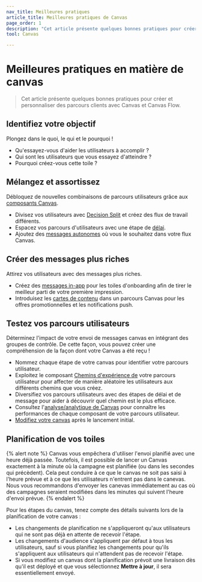 ```yaml
---
nav_title: Meilleures pratiques
article_title: Meilleures pratiques de Canvas
page_order: 1
description: "Cet article présente quelques bonnes pratiques pour créer et personnaliser des parcours clients avec Canvas et Canvas Flow."
tool: Canvas

---
```


# Meilleures pratiques en matière de canvas

> Cet article présente quelques bonnes pratiques pour créer et personnaliser des parcours clients avec Canvas et Canvas Flow.

## Identifiez votre objectif

Plongez dans le quoi, le qui et le pourquoi !
- Qu'essayez-vous d'aider les utilisateurs à accomplir ?
- Qui sont les utilisateurs que vous essayez d'atteindre ?
- Pourquoi créez-vous cette toile ?

## Mélangez et assortissez

Débloquez de nouvelles combinaisons de parcours utilisateurs grâce aux [composants Canvas]({{site.baseurl}}/user_guide/engagement_tools/canvas/canvas_components/about/).
- Divisez vos utilisateurs avec [Decision Split]({{site.baseurl}}/user_guide/engagement_tools/canvas/canvas_components/decision_split/) et créez des flux de travail différents.
- Espacez vos parcours d'utilisateurs avec une étape de [délai]({{site.baseurl}}/user_guide/engagement_tools/canvas/canvas_components/delay_step/).
- Ajoutez des [messages autonomes]({{site.baseurl}}/user_guide/engagement_tools/canvas/canvas_components/message_step/) où vous le souhaitez dans votre flux Canvas. 

## Créer des messages plus riches

Attirez vos utilisateurs avec des messages plus riches.

- Créez des [messages in-app]({{site.baseurl}}/user_guide/engagement_tools/canvas/create_a_canvas/canvas_by_channel/in-app_messages_in_canvas/) pour les toiles d'onboarding afin de tirer le meilleur parti de votre première impression.
- Introduisez les [cartes de contenu]({{site.baseurl}}/user_guide/engagement_tools/canvas/create_a_canvas/canvas_by_channel/content-cards_in_canvas/) dans un parcours Canvas pour les offres promotionnelles et les notifications push.

## Testez vos parcours utilisateurs

Déterminez l'impact de votre envoi de messages canvas en intégrant des groupes de contrôle. De cette façon, vous pouvez créer une compréhension de la façon dont votre Canvas a été reçu !

- Nommez chaque étape de votre canvas pour identifier votre parcours utilisateur.
- Exploitez le composant [Chemins d'expérience de]({{site.baseurl}}/user_guide/engagement_tools/canvas/canvas_components/experiment_step/) votre parcours utilisateur pour affecter de manière aléatoire les utilisateurs aux différents chemins que vous créez. 
- Diversifiez vos parcours utilisateurs avec des étapes de délai et de message pour aider à découvrir quel chemin est le plus efficace.
- Consultez l'[analyse/analytique de Canvas]({{site.baseurl}}/user_guide/engagement_tools/canvas/testing_canvases/measuring_and_testing_with_canvas_analytics/) pour connaître les performances de chaque composant de votre parcours utilisateur.
- [Modifiez votre canvas]({{site.baseurl}}/post-launch_edits/) après le lancement initial.

## Planification de vos toiles

{% alert note %}
Canvas vous empêchera d'utiliser l'envoi planifié avec une heure déjà passée. Toutefois, il est possible de lancer un Canvas exactement à la minute où la campagne est planifiée (ou dans les secondes qui précèdent). Cela peut conduire à ce que le canvas ne soit pas saisi à l'heure prévue et à ce que les utilisateurs n'entrent pas dans le canevas. Nous vous recommandons d'envoyer les canevas immédiatement au cas où des campagnes seraient modifiées dans les minutes qui suivent l'heure d'envoi prévue.
{% endalert %}

Pour les étapes du canvas, tenez compte des détails suivants lors de la planification de votre canvas :

- Les changements de planification ne s'appliqueront qu'aux utilisateurs qui ne sont pas déjà en attente de recevoir l'étape.
- Les changements d'audience s'appliquent par défaut à tous les utilisateurs, sauf si vous planifiez les changements pour qu'ils s'appliquent aux utilisateurs qui n'attendent pas de recevoir l'étape.
- Si vous modifiez un canvas dont la planification prévoit une livraison dès qu'il est déployé et que vous sélectionnez **Mettre à jour**, il sera essentiellement envoyé.
